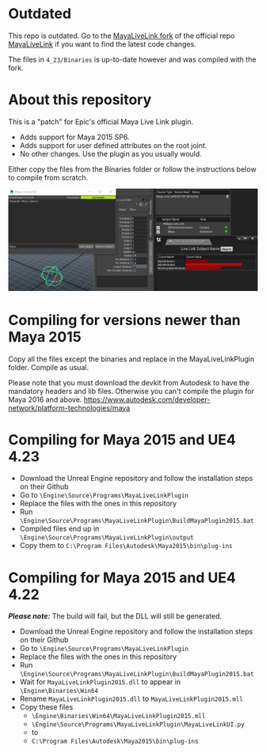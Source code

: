 # Outdated
This repo is outdated. Go to the [MayaLiveLink fork](https://github.com/DennyLindberg/MayaLiveLink) of the official repo [MayaLiveLink](https://github.com/DennyLindberg/MayaLiveLink) if you want to find the latest code changes.

The files in ```4_23/Binaries``` is up-to-date however and was compiled with the fork.

# About this repository
This is a "patch" for Epic's official Maya Live Link plugin.

* Adds support for Maya 2015 SP6.
* Adds support for user defined attributes on the root joint.
* No other changes. Use the plugin as you usually would.

Either copy the files from the Binaries folder or follow the instructions below to compile from scratch.

<p align="center"><img src="preview.png"></p>

# Compiling for versions newer than Maya 2015
Copy all the files except the binaries and replace in the MayaLiveLinkPlugin folder. Compile as usual.

Please note that you must download the devkit from Autodesk to have the mandatory headers and lib files. Otherwise you can't compile the plugin for Maya 2016 and above.
https://www.autodesk.com/developer-network/platform-technologies/maya

# Compiling for Maya 2015 and UE4 4.23
* Download the Unreal Engine repository and follow the installation steps on their Github
* Go to `\Engine\Source\Programs\MayaLiveLinkPlugin`
* Replace the files with the ones in this repository
* Run `\Engine\Source\Programs\MayaLiveLinkPlugin\BuildMayaPlugin2015.bat`
* Compiled files end up in `\Engine\Source\Programs\MayaLiveLinkPlugin\output`
* Copy them to `C:\Program Files\Autodesk\Maya2015\bin\plug-ins`

# Compiling for Maya 2015 and UE4 4.22
***Please note:*** The build will fail, but the DLL will still be generated.

* Download the Unreal Engine repository and follow the installation steps on their Github
* Go to `\Engine\Source\Programs\MayaLiveLinkPlugin`
* Replace the files with the ones in this repository
* Run `\Engine\Source\Programs\MayaLiveLinkPlugin\BuildMayaPlugin2015.bat`
* Wait for `MayaLiveLinkPlugin2015.dll` to appear in `\Engine\Binaries\Win64`
* Rename `MayaLiveLinkPlugin2015.dll` to `MayaLiveLinkPlugin2015.mll`
* Copy these files 
    * `\Engine\Binaries\Win64\MayaLiveLinkPlugin2015.mll`
    * `\Engine\Source\Programs\MayaLiveLinkPlugin\MayaLiveLinkUI.py` 
    * to
    * `C:\Program Files\Autodesk\Maya2015\bin\plug-ins`